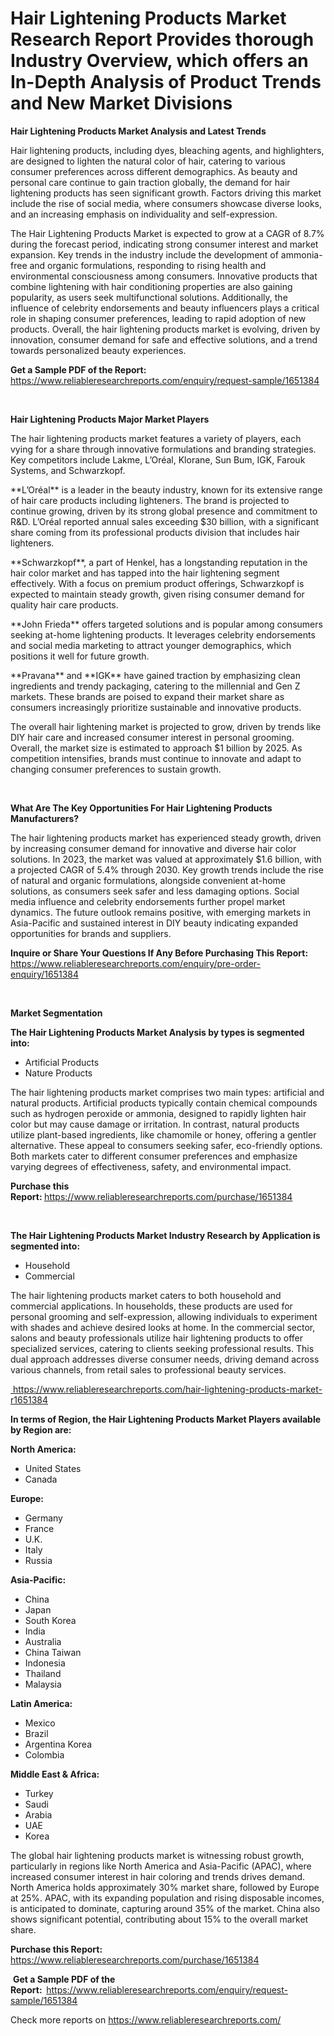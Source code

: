 <p><h1>Hair Lightening Products Market Research Report Provides thorough Industry Overview, which offers an In-Depth Analysis of Product Trends and New Market Divisions</h1></p><p><strong>Hair Lightening Products Market Analysis and Latest Trends</strong></p>
<p><p>Hair lightening products, including dyes, bleaching agents, and highlighters, are designed to lighten the natural color of hair, catering to various consumer preferences across different demographics. As beauty and personal care continue to gain traction globally, the demand for hair lightening products has seen significant growth. Factors driving this market include the rise of social media, where consumers showcase diverse looks, and an increasing emphasis on individuality and self-expression.</p><p>The Hair Lightening Products Market is expected to grow at a CAGR of 8.7% during the forecast period, indicating strong consumer interest and market expansion. Key trends in the industry include the development of ammonia-free and organic formulations, responding to rising health and environmental consciousness among consumers. Innovative products that combine lightening with hair conditioning properties are also gaining popularity, as users seek multifunctional solutions. Additionally, the influence of celebrity endorsements and beauty influencers plays a critical role in shaping consumer preferences, leading to rapid adoption of new products. Overall, the hair lightening products market is evolving, driven by innovation, consumer demand for safe and effective solutions, and a trend towards personalized beauty experiences.</p></p>
<p><strong>Get a Sample PDF of the Report:&nbsp;</strong> <a href="https://www.reliableresearchreports.com/enquiry/request-sample/1651384?utm_campaign=2283&utm_medium=2&utm_source=Github&utm_content=ia&utm_term=04042025&utm_id=hair-lightening-products">https://www.reliableresearchreports.com/enquiry/request-sample/1651384</a></p>
<p>&nbsp;</p>
<p><strong>Hair Lightening Products Major Market Players</strong></p>
<p><p>The hair lightening products market features a variety of players, each vying for a share through innovative formulations and branding strategies. Key competitors include Lakme, L’Oréal, Klorane, Sun Bum, IGK, Farouk Systems, and Schwarzkopf. </p><p>**L’Oréal** is a leader in the beauty industry, known for its extensive range of hair care products including lighteners. The brand is projected to continue growing, driven by its strong global presence and commitment to R&D. L’Oréal reported annual sales exceeding $30 billion, with a significant share coming from its professional products division that includes hair lighteners.</p><p>**Schwarzkopf**, a part of Henkel, has a longstanding reputation in the hair color market and has tapped into the hair lightening segment effectively. With a focus on premium product offerings, Schwarzkopf is expected to maintain steady growth, given rising consumer demand for quality hair care products. </p><p>**John Frieda** offers targeted solutions and is popular among consumers seeking at-home lightening products. It leverages celebrity endorsements and social media marketing to attract younger demographics, which positions it well for future growth.</p><p>**Pravana** and **IGK** have gained traction by emphasizing clean ingredients and trendy packaging, catering to the millennial and Gen Z markets. These brands are poised to expand their market share as consumers increasingly prioritize sustainable and innovative products.</p><p>The overall hair lightening market is projected to grow, driven by trends like DIY hair care and increased consumer interest in personal grooming. Overall, the market size is estimated to approach $1 billion by 2025. As competition intensifies, brands must continue to innovate and adapt to changing consumer preferences to sustain growth.</p></p>
<p>&nbsp;</p>
<p><strong>What Are The Key Opportunities For Hair Lightening Products Manufacturers?</strong></p>
<p><p>The hair lightening products market has experienced steady growth, driven by increasing consumer demand for innovative and diverse hair color solutions. In 2023, the market was valued at approximately $1.6 billion, with a projected CAGR of 5.4% through 2030. Key growth trends include the rise of natural and organic formulations, alongside convenient at-home solutions, as consumers seek safer and less damaging options. Social media influence and celebrity endorsements further propel market dynamics. The future outlook remains positive, with emerging markets in Asia-Pacific and sustained interest in DIY beauty indicating expanded opportunities for brands and suppliers.</p></p>
<p><strong>Inquire or Share Your Questions If Any Before Purchasing This Report:</strong> <a href="https://www.reliableresearchreports.com/enquiry/pre-order-enquiry/1651384?utm_campaign=2283&utm_medium=2&utm_source=Github&utm_content=ia&utm_term=04042025&utm_id=hair-lightening-products">https://www.reliableresearchreports.com/enquiry/pre-order-enquiry/1651384</a></p>
<p>&nbsp;</p>
<p><strong>Market Segmentation</strong></p>
<p><strong>The Hair Lightening Products Market Analysis by types is segmented into:</strong></p>
<p><ul><li>Artificial Products</li><li>Nature Products</li></ul></p>
<p><p>The hair lightening products market comprises two main types: artificial and natural products. Artificial products typically contain chemical compounds such as hydrogen peroxide or ammonia, designed to rapidly lighten hair color but may cause damage or irritation. In contrast, natural products utilize plant-based ingredients, like chamomile or honey, offering a gentler alternative. These appeal to consumers seeking safer, eco-friendly options. Both markets cater to different consumer preferences and emphasize varying degrees of effectiveness, safety, and environmental impact.</p></p>
<p><strong>Purchase this Report:&nbsp;</strong><a href="https://www.reliableresearchreports.com/purchase/1651384?utm_campaign=2283&utm_medium=2&utm_source=Github&utm_content=ia&utm_term=04042025&utm_id=hair-lightening-products">https://www.reliableresearchreports.com/purchase/1651384</a></p>
<p>&nbsp;</p>
<p><strong>The Hair Lightening Products Market Industry Research by Application is segmented into:</strong></p>
<p><ul><li>Household</li><li>Commercial</li></ul></p>
<p><p>The hair lightening products market caters to both household and commercial applications. In households, these products are used for personal grooming and self-expression, allowing individuals to experiment with shades and achieve desired looks at home. In the commercial sector, salons and beauty professionals utilize hair lightening products to offer specialized services, catering to clients seeking professional results. This dual approach addresses diverse consumer needs, driving demand across various channels, from retail sales to professional beauty services.</p></p>
<p><a href="https://www.reliableresearchreports.com/hair-lightening-products-market-r1651384?utm_campaign=2283&utm_medium=2&utm_source=Github&utm_content=ia&utm_term=04042025&utm_id=hair-lightening-products">&nbsp;https://www.reliableresearchreports.com/hair-lightening-products-market-r1651384</a></p>
<p><strong>In terms of Region, the Hair Lightening Products Market Players available by Region are:</strong></p>
<p>
    <p> <strong> North America: </strong>
        <ul>
            <li>United States</li>
            <li>Canada</li>
        </ul>
        </p> 
    <p> <strong> Europe: </strong>
        <ul>
            <li>Germany</li>
            <li>France</li>
            <li>U.K.</li>
            <li>Italy</li>
            <li>Russia</li>
        </ul>
        </p> 
    <p> <strong> Asia-Pacific: </strong>
        <ul>
            <li>China</li>
            <li>Japan</li>
            <li>South Korea</li>
            <li>India</li>
            <li>Australia</li>
            <li>China Taiwan</li>
            <li>Indonesia</li>
            <li>Thailand</li>
            <li>Malaysia</li>
        </ul>
        </p> 
    <p> <strong> Latin America: </strong>
        <ul>
            <li>Mexico</li>
            <li>Brazil</li>
            <li>Argentina Korea</li>
            <li>Colombia</li>
        </ul>
        </p> 
    <p> <strong> Middle East & Africa: </strong>
        <ul>
            <li>Turkey</li>
            <li>Saudi</li>
            <li>Arabia</li>
            <li>UAE</li>
            <li>Korea</li>
        </ul>
    </p>
    </p>
<p><p>The global hair lightening products market is witnessing robust growth, particularly in regions like North America and Asia-Pacific (APAC), where increased consumer interest in hair coloring and trends drives demand. North America holds approximately 30% market share, followed by Europe at 25%. APAC, with its expanding population and rising disposable incomes, is anticipated to dominate, capturing around 35% of the market. China also shows significant potential, contributing about 15% to the overall market share.</p></p>
<p><strong>Purchase this Report: </strong><a href="https://www.reliableresearchreports.com/purchase/1651384?utm_campaign=2283&utm_medium=2&utm_source=Github&utm_content=ia&utm_term=04042025&utm_id=hair-lightening-products">https://www.reliableresearchreports.com/purchase/1651384</a></p>
<p>&nbsp;<strong>Get a Sample PDF of the Report:&nbsp;&nbsp;</strong><a href="https://www.reliableresearchreports.com/enquiry/request-sample/1651384?utm_campaign=2283&utm_medium=2&utm_source=Github&utm_content=ia&utm_term=04042025&utm_id=hair-lightening-products">https://www.reliableresearchreports.com/enquiry/request-sample/1651384</a></p>
<p><strong></strong></p>
<p>Check more reports on <a href="https://www.reliableresearchreports.com/?utm_campaign=2283&utm_medium=2&utm_source=Github&utm_content=ia&utm_term=04042025&utm_id=hair-lightening-products">https://www.reliableresearchreports.com/</a></p>